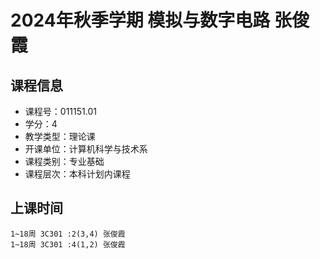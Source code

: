 # 2024年秋季学期 模拟与数字电路 张俊霞






## 课程信息

- 课程号：011151.01
- 学分：4
- 教学类型：理论课
- 开课单位：计算机科学与技术系
- 课程类别：专业基础
- 课程层次：本科计划内课程

## 上课时间

```
1~18周 3C301 :2(3,4) 张俊霞
1~18周 3C301 :4(1,2) 张俊霞
```

